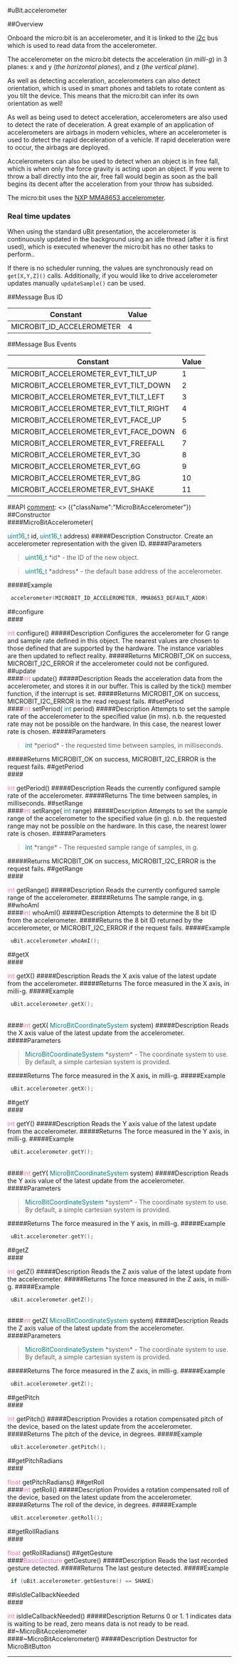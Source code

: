 #uBit.accelerometer

##Overview

Onboard the micro:bit is an accelerometer, and it is linked to the
[i2c](i2c.md) bus which is used to read data from the accelerometer.

The accelerometer on the micro:bit detects the acceleration (*in milli-g*) in 3 planes: x and y
(*the horizontal planes*), and z (*the vertical plane*).

As well as detecting acceleration, accelerometers can also detect orientation, which
is used in smart phones and tablets to rotate content as you tilt the device. This means
that the micro:bit can infer its own orientation as well!

As well as being used to detect acceleration, accelerometers are also used to detect
the rate of deceleration. A great example of an application of accelerometers are
airbags in modern vehicles, where an accelerometer is used to detect the rapid deceleration
of a vehicle. If rapid deceleration were to occur, the airbags are deployed.

Accelerometers can also be used to detect when an object is in free fall, which is
when only the force gravity is acting upon an object. If you were to throw a ball directly
into the air, free fall would begin as soon as the ball begins its decent after the
acceleration from your throw has subsided.

The micro:bit uses the [NXP MMA8653 accelerometer](http://www.nxp.com/products/sensors/accelerometers/3-axis-accelerometers/2g-4g-8g-low-g-10-bit-digital-accelerometer:MMA8653FC).

### Real time updates

When using the standard uBit presentation, the accelerometer is continuously updated
in the background using an idle thread (after it is first used), which is executed
whenever the micro:bit has no other tasks to perform..

If there is no scheduler running, the values are synchronously read on `get[X,Y,Z]()`
calls. Additionally, if you would like to drive accelerometer updates manually `updateSample()`
can be used.

##Message Bus ID

| Constant | Value |
| ------------- |-------------|
| MICROBIT_ID_ACCELEROMETER | 4 |

##Message Bus Events

| Constant | Value |
| ------------- |-------------|
| MICROBIT_ACCELEROMETER_EVT_TILT_UP | 1 |
| MICROBIT_ACCELEROMETER_EVT_TILT_DOWN | 2 |
| MICROBIT_ACCELEROMETER_EVT_TILT_LEFT | 3 |
| MICROBIT_ACCELEROMETER_EVT_TILT_RIGHT | 4 |
| MICROBIT_ACCELEROMETER_EVT_FACE_UP | 5 |
| MICROBIT_ACCELEROMETER_EVT_FACE_DOWN | 6 |
| MICROBIT_ACCELEROMETER_EVT_FREEFALL | 7 |
| MICROBIT_ACCELEROMETER_EVT_3G | 8 |
| MICROBIT_ACCELEROMETER_EVT_6G | 9 |
| MICROBIT_ACCELEROMETER_EVT_8G | 10 |
| MICROBIT_ACCELEROMETER_EVT_SHAKE | 11 |

##API
[comment]: <> ({"className":"MicroBitAccelerometer"})
##Constructor
<br/>
####MicroBitAccelerometer( <div style='color:#008080; display:inline-block'>uint16_t</div> id,  <div style='color:#008080; display:inline-block'>uint16_t</div> address)
#####Description
Constructor. Create an accelerometer representation with the given ID.
#####Parameters

>  <div style='color:#008080; display:inline-block'>uint16_t</div> *id* - the ID of the new object.

>  <div style='color:#008080; display:inline-block'>uint16_t</div> *address* - the default base address of the accelerometer.
#####Example
```c++
 accelerometer(MICROBIT_ID_ACCELEROMETER, MMA8653_DEFAULT_ADDR)

```
##configure
<br/>
####<div style='color:#FF69B4; display:inline-block'>int</div> configure()
#####Description
Configures the accelerometer for G range and sample rate defined in this object. The nearest values are chosen to those defined that are supported by the hardware. The instance variables are then updated to reflect reality.
#####Returns
MICROBIT_OK on success, MICROBIT_I2C_ERROR if the accelerometer could not be configured.
##update
<br/>
####<div style='color:#FF69B4; display:inline-block'>int</div> update()
#####Description
Reads the acceleration data from the accelerometer, and stores it in our buffer. This is called by the tick() member function, if the interrupt is set.
#####Returns
MICROBIT_OK on success, MICROBIT_I2C_ERROR is the read request fails.
##setPeriod
<br/>
####<div style='color:#FF69B4; display:inline-block'>int</div> setPeriod( <div style='color:#008080; display:inline-block'>int</div> period)
#####Description
Attempts to set the sample rate of the accelerometer to the specified value (in ms). n.b. the requested rate may not be possible on the hardware. In this case, the nearest lower rate is chosen.
#####Parameters

>  <div style='color:#008080; display:inline-block'>int</div> *period* - the requested time between samples, in milliseconds.
#####Returns
MICROBIT_OK on success, MICROBIT_I2C_ERROR is the request fails.
##getPeriod
<br/>
####<div style='color:#FF69B4; display:inline-block'>int</div> getPeriod()
#####Description
Reads the currently configured sample rate of the accelerometer.
#####Returns
The time between samples, in milliseconds.
##setRange
<br/>
####<div style='color:#FF69B4; display:inline-block'>int</div> setRange( <div style='color:#008080; display:inline-block'>int</div> range)
#####Description
Attempts to set the sample range of the accelerometer to the specified value (in g). n.b. the requested range may not be possible on the hardware. In this case, the nearest lower rate is chosen.
#####Parameters

>  <div style='color:#008080; display:inline-block'>int</div> *range* - The requested sample range of samples, in g.
#####Returns
MICROBIT_OK on success, MICROBIT_I2C_ERROR is the request fails.
##getRange
<br/>
####<div style='color:#FF69B4; display:inline-block'>int</div> getRange()
#####Description
Reads the currently configured sample range of the accelerometer.
#####Returns
The sample range, in g.
##whoAmI
<br/>
####<div style='color:#FF69B4; display:inline-block'>int</div> whoAmI()
#####Description
Attempts to determine the 8 bit ID from the accelerometer.
#####Returns
the 8 bit ID returned by the accelerometer, or MICROBIT_I2C_ERROR if the request fails.
#####Example
```c++
 uBit.accelerometer.whoAmI();

```
##getX
<br/>
####<div style='color:#FF69B4; display:inline-block'>int</div> getX()
#####Description
Reads the X axis value of the latest update from the accelerometer.
#####Returns
The force measured in the X axis, in milli-g.
#####Example
```c++
 uBit.accelerometer.getX();

```
<br/>
####<div style='color:#FF69B4; display:inline-block'>int</div> getX( <div style='color:#008080; display:inline-block'>MicroBitCoordinateSystem</div> system)
#####Description
Reads the X axis value of the latest update from the accelerometer.
#####Parameters

>  <div style='color:#008080; display:inline-block'>MicroBitCoordinateSystem</div> *system* - The coordinate system to use. By default, a simple cartesian system is provided.
#####Returns
The force measured in the X axis, in milli-g.
#####Example
```c++
 uBit.accelerometer.getX();

```
##getY
<br/>
####<div style='color:#FF69B4; display:inline-block'>int</div> getY()
#####Description
Reads the Y axis value of the latest update from the accelerometer.
#####Returns
The force measured in the Y axis, in milli-g.
#####Example
```c++
 uBit.accelerometer.getY();

```
<br/>
####<div style='color:#FF69B4; display:inline-block'>int</div> getY( <div style='color:#008080; display:inline-block'>MicroBitCoordinateSystem</div> system)
#####Description
Reads the Y axis value of the latest update from the accelerometer.
#####Parameters

>  <div style='color:#008080; display:inline-block'>MicroBitCoordinateSystem</div> *system* - The coordinate system to use. By default, a simple cartesian system is provided.
#####Returns
The force measured in the Y axis, in milli-g.
#####Example
```c++
 uBit.accelerometer.getY();

```
##getZ
<br/>
####<div style='color:#FF69B4; display:inline-block'>int</div> getZ()
#####Description
Reads the Z axis value of the latest update from the accelerometer.
#####Returns
The force measured in the Z axis, in milli-g.
#####Example
```c++
 uBit.accelerometer.getZ();

```
<br/>
####<div style='color:#FF69B4; display:inline-block'>int</div> getZ( <div style='color:#008080; display:inline-block'>MicroBitCoordinateSystem</div> system)
#####Description
Reads the Z axis value of the latest update from the accelerometer.
#####Parameters

>  <div style='color:#008080; display:inline-block'>MicroBitCoordinateSystem</div> *system* - The coordinate system to use. By default, a simple cartesian system is provided.
#####Returns
The force measured in the Z axis, in milli-g.
#####Example
```c++
 uBit.accelerometer.getZ();

```
##getPitch
<br/>
####<div style='color:#FF69B4; display:inline-block'>int</div> getPitch()
#####Description
Provides a rotation compensated pitch of the device, based on the latest update from the accelerometer.
#####Returns
The pitch of the device, in degrees.
#####Example
```c++
 uBit.accelerometer.getPitch();

```
##getPitchRadians
<br/>
####<div style='color:#FF69B4; display:inline-block'>float</div> getPitchRadians()
##getRoll
<br/>
####<div style='color:#FF69B4; display:inline-block'>int</div> getRoll()
#####Description
Provides a rotation compensated roll of the device, based on the latest update from the accelerometer.
#####Returns
The roll of the device, in degrees.
#####Example
```c++
 uBit.accelerometer.getRoll();

```
##getRollRadians
<br/>
####<div style='color:#FF69B4; display:inline-block'>float</div> getRollRadians()
##getGesture
<br/>
####<div style='color:#FF69B4; display:inline-block'>BasicGesture</div> getGesture()
#####Description
Reads the last recorded gesture detected.
#####Returns
The last gesture detected.
#####Example
```c++
 if (uBit.accelerometer.getGesture() == SHAKE)

```
##isIdleCallbackNeeded
<br/>
####<div style='color:#FF69B4; display:inline-block'>int</div> isIdleCallbackNeeded()
#####Description
Returns 0 or 1. 1 indicates data is waiting to be read, zero means data is not ready to be read.
##~MicroBitAccelerometer
<br/>
####~MicroBitAccelerometer()
#####Description
Destructor for  MicroBitButton
____
[comment]: <> ({"end":"MicroBitAccelerometer"})
